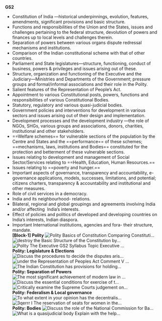 **GS2**

- Constitution of India —historical underpinnings, evolution, features, amendments, significant provisions and basic structure.
- Functions and responsibilities of the Union and the States, issues and challenges pertaining to the federal structure, devolution of powers and finances up to local levels and challenges therein.
- Separation of powers between various organs dispute redressal mechanisms and institutions.
- Comparison of the Indian constitutional scheme with that of other countries.
- Parliament and State legislatures—structure, functioning, conduct of business, powers & privileges and issues arising out of these.
- Structure, organization and functioning of the Executive and the Judiciary—Ministries and Departments of the Government; pressure groups and formal/informal associations and their role in the Polity.
- Salient features of the Representation of People’s Act.
- Appointment to various Constitutional posts, powers, functions and responsibilities of various Constitutional Bodies.
- Statutory, regulatory and various quasi-judicial bodies.
- Government policies and interventions for development in various sectors and issues arising out of their design and implementation.
- Development processes and the development industry —the role of NGOs, SHGs, various groups and associations, donors, charities, institutional and other stakeholders.
- ==Welfare schemes== for vulnerable sections of the population by the Centre and States and the ==performance== of these schemes; ==mechanisms, laws, institutions and Bodies== constituted for the protection and betterment of these vulnerable sections.
- Issues relating to development and management of Social Sector/Services relating to ==Health, Education, Human Resources.==
- Issues relating to ==poverty and hunger.==
- Important aspects of governance, transparency and accountability, e-governance applications, models, successes, limitations, and potential; citizens charters, transparency & accountability and institutional and other measures. 
- Role of civil services in a democracy.
- India and its neighbourhood- relations.
- Bilateral, regional and global groupings and agreements involving India and/or affecting  India’s interests.
- Effect of policies and politics of developed and developing countries on India’s interests, Indian diaspora.
- Important International institutions, agencies and fora- their structure, mandate.     
**[Block-1] Polity**
 ![Polity Basics of Constitution Comparing Constituti...](Obsidian-files/Media/Exported%20image%2020250604061430-0.png)  
![destroy the Basic Structure of the Constitution by...](Obsidian-files/Media/Exported%20image%2020250604061436-1.png)  
![Polity The Executive GS2 Syllabus Topic Executive ...](Obsidian-files/Media/Exported%20image%2020250604061438-2.png)   
**Polity: Legislature & Elections**
 ![Discuss the procedures to decide the disputes aris...](Obsidian-files/Media/Exported%20image%2020250604061440-3.png)  
![under the Representation of Peoples Act Comment V ...](Obsidian-files/Media/Exported%20image%2020250604061442-4.png)  
![The Indian Constitution has provisions for holding...](Obsidian-files/Media/Exported%20image%2020250604061444-5.png)   
**Polity: Separation of Powers**
 ![The most significant achievement of modern law in ...](Obsidian-files/Media/Exported%20image%2020250604061447-6.png)  
![Discuss the essential conditions for exercise of t...](Obsidian-files/Media/Exported%20image%2020250604061449-7.png)  
![Critically examine the Supreme Courts judgement on...](Obsidian-files/Media/Exported%20image%2020250604061454-8.png)   
**Polity: Federalism & Local governance**
 ![To what extent in your opinion has the decentralis...](Obsidian-files/Media/Exported%20image%2020250604061456-9.png)  
![3qerrr I The reservation of seats for women in the...](Obsidian-files/Media/Exported%20image%2020250604061457-10.png)   
**Polity: Bodies**
 ![Discuss the role of the National Commission for Ba...](Obsidian-files/Media/Exported%20image%2020250604061459-11.png)  
![What is a quasijudicial body Explain with the help...](Obsidian-files/Media/Exported%20image%2020250604061502-12.png)